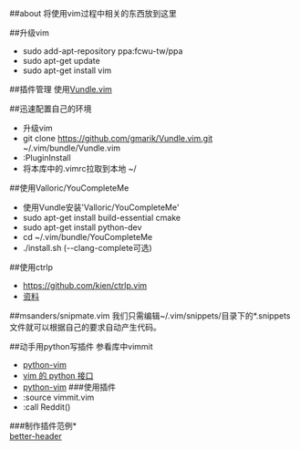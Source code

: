 ##about
将使用vim过程中相关的东西放到这里

##升级vim
*  sudo add-apt-repository ppa:fcwu-tw/ppa
*  sudo apt-get update
*  sudo apt-get install vim

##插件管理
使用[Vundle.vim](https://github.com/gmarik/Vundle.vim)

##迅速配置自己的环境
*  升级vim
*  git clone https://github.com/gmarik/Vundle.vim.git ~/.vim/bundle/Vundle.vim
*  :PluginInstall
*  将本库中的.vimrc拉取到本地 ~/

##使用Valloric/YouCompleteMe
*  使用Vundle安装'Valloric/YouCompleteMe'
*  sudo apt-get install build-essential cmake
*  sudo apt-get install python-dev
*  cd ~/.vim/bundle/YouCompleteMe
*  ./install.sh (--clang-complete可选)

##使用ctrlp
*  https://github.com/kien/ctrlp.vim
*  [资料](http://williamherry.com/blog/2012/08/25/master-vim-04-ctrlp/)

##msanders/snipmate.vim
我们只需编辑~/.vim/snippets/目录下的*.snippets文件就可以根据自己的要求自动产生代码。

##动手用python写插件
参看库中vimmit

*  [python-vim](http://vimdoc.sourceforge.net/htmldoc/if_pyth.html#python-vim)
*  [vim 的 python 接口](http://xwsoul.com/posts/857)
*  [python-vim](http://python.42qu.com/11165602)
###使用插件
*  :source vimmit.vim
*  :call Reddit()

###制作插件范例*  
[better-header](https://github.com/xiaket/better-header)
